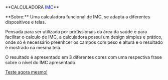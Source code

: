 <head>
  <p> **CALCULADORA <font color="blue">IMC</font>** </p>
</head>
<section>
  <p> **Sobre:** Uma calculadora funcional de IMC, se adapta a diferentes dispositivos e telas.</p> 
  <p> Pensada para ser utilizada por profissionais da área da saúde e para facilitar o calculo de IMC, a calculadora possui um design simples e prático, onde só
      é necessário preenhcer os campos com peso e altura e o resultado é mostrado na mesma tela.</p>
  <p> O resultado é apresentado em 3 diferentes cores com uma respectiva frase sobre o nível do IMC apresentado.</p>  
</section>
<footer>
   <a href="https://calculadora-imc-ten-mu.vercel.app/" target="_blank">Teste agora mesmo!</a>
</footer>

  
